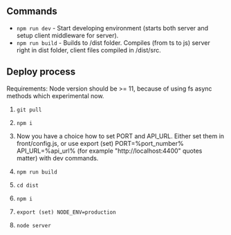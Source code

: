 ## Commands
- `npm run dev` - Start developing environment (starts both server and setup client middleware for server).
- `npm run build` - Builds to /dist folder. Compiles (from ts to js) server right in dist folder, client files compiled in /dist/src.

## Deploy process
  Requirements: Node version should be >= 11, because of using fs async methods which experimental now.

1. `git pull`
2. `npm i`

3. Now you have a choice how to set PORT and API_URL. Either set them in front/config.js, or use export (set) PORT=%port_number% API_URL=%api_url% (for example "http://localhost:4400" quotes matter) with dev commands.

4. `npm run build`
5. `cd dist`
6. `npm i`
7. `export (set) NODE_ENV=production`
8. `node server`
